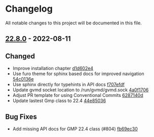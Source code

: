 # Changelog

All notable changes to this project will be documented in this file.

## [22.8.0] - 2022-08-11

## Changed
* Improve installation chapter [d1d602e4](https://github.com/greenbone/python-gvm/commit/d1d602e4)
* Use furo theme for sphinx based docs for improved navigation [54c0136e](https://github.com/greenbone/python-gvm/commit/54c0136e)
* Use sphinx directly for typehints in API docs [f707efdf](https://github.com/greenbone/python-gvm/commit/f707efdf)
* Update gvmd socket location to /run/gvmd/gvmd.sock [4a0f1706](https://github.com/greenbone/python-gvm/commit/4a0f1706)
* Adjust PR template for using Conventional Commits [6287140d](https://github.com/greenbone/python-gvm/commit/6287140d)
* Update lastest Gmp class to 22.4 [44e85036](https://github.com/greenbone/python-gvm/commit/44e85036)

## Bug Fixes
* Add missing API docs for GMP 22.4 class (#804) [fb69ec30](https://github.com/greenbone/python-gvm/commit/fb69ec30)

[22.8.0]: https://github.com/greenbone/python-gvm/compare/v22.7.0...22.8.0